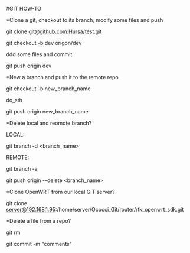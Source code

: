 #GIT HOW-TO

*Clone a git, checkout to its branch, modify some files and push

git clone git@github.com:Hursa/test.git

git checkout -b dev origon/dev

ddd some files and commit

git push origin dev

*New a branch and push it to the remote repo

git checkout -b new_branch_name

do_sth

git push origin new_branch_name

*Delete local and reomote branch?

LOCAL:

git branch -d <branch_name>

REMOTE:

git branch -a

git push origin --delete <branch_name>

*Clone OpenWRT from our local GIT server?

git clone server@192.168.1.95:/home/server/Ococci_Git/router/rtk_openwrt_sdk.git

*Delete a file from a repo?

git rm <filename>

git commit -m "comments"

